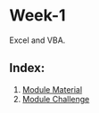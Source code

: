 # Week-1

Excel and VBA.

## Index:

1. [Module Material](./lesson-1/readme.md)
2. [Module Challenge](./challenge-1/readme.md)

